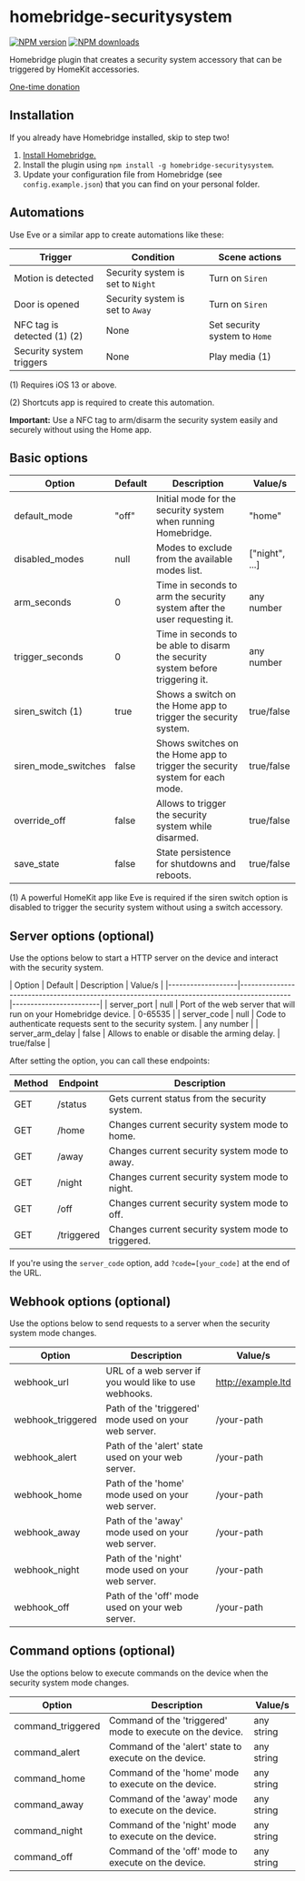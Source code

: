 # homebridge-securitysystem
[![NPM version](https://img.shields.io/npm/v/homebridge-securitysystem.svg)](https://www.npmjs.com/package/homebridge-securitysystem) [![NPM downloads](https://img.shields.io/npm/dt/homebridge-securitysystem.svg)](https://www.npmjs.com/package/homebridge-securitysystem)

Homebridge plugin that creates a security system accessory that can be triggered by HomeKit accessories.

[One-time donation](https://paypal.me/miguelripoll23)

## Installation
If you already have Homebridge installed, skip to step two!

1. [Install Homebridge.](https://github.com/nfarina/homebridge)
2. Install the plugin using `npm install -g homebridge-securitysystem`.
3. Update your configuration file from Homebridge (see `config.example.json`) that you can find on your personal folder.

## Automations
Use Eve or a similar app to create automations like these:

| Trigger                       | Condition                         | Scene actions                     |
|-------------------------------|-----------------------------------|-----------------------------------|
| Motion is detected            | Security system is set to `Night` | Turn on `Siren`                   |
| Door is opened                | Security system is set to `Away`  | Turn on `Siren`                   |
| NFC tag is detected (1) (2)   | None                              | Set security system to `Home`     |
| Security system triggers      | None                              | Play media (1)                    |

(1) Requires iOS 13 or above.

(2) Shortcuts app is required to create this automation.

**Important:** Use a NFC tag to arm/disarm the security system easily and securely without using the Home app.

## Basic options
| Option              | Default  | Description                                                                    | Value/s                   |
|---------------------|----------|--------------------------------------------------------------------------------|---------------------------|
| default_mode        | "off"    | Initial mode for the security system when running Homebridge.                  | "home" | "night" | "away" |
| disabled_modes      | null     | Modes to exclude from the available modes list.                                | \["night", ...\]          |
| arm_seconds         | 0        | Time in seconds to arm the security system after the user requesting it.       | any number                |
| trigger_seconds     | 0        | Time in seconds to be able to disarm the security system before triggering it. | any number                |
| siren_switch (1)    | true     | Shows a switch on the Home app to trigger the security system.                 | true/false                |
| siren_mode_switches | false    | Shows switches on the Home app to trigger the security system for each mode.   | true/false                |
| override_off        | false    | Allows to trigger the security system while disarmed.                          | true/false                |
| save_state          | false    | State persistence for shutdowns and reboots.                                   | true/false                |

(1) A powerful HomeKit app like Eve is required if the siren switch option is disabled to trigger the security system without using a switch accessory.

## Server options (optional)
Use the options below to start a HTTP server on the device and interact with the security system.

| Option            | Default  | Description                                                                     | Value/s                |
|-------------------|--------------------------------------------------------------------------------------------|------------------------|
| server_port       | null     | Port of the web server that will run on your Homebridge device.                 | 0-65535                |
| server_code       | null     | Code to authenticate requests sent to the security system.                      | any number             |
| server_arm_delay  | false    | Allows to enable or disable the arming delay.                                   | true/false             |

After setting the option, you can call these endpoints:

| Method | Endpoint                     | Description                                        |
|--------|------------------------------|----------------------------------------------------|
| GET    | /status                      | Gets current status from the security system.      |
| GET    | /home                        | Changes current security system mode to home.      |
| GET    | /away                        | Changes current security system mode to away.      |
| GET    | /night                       | Changes current security system mode to night.     |
| GET    | /off                         | Changes current security system mode to off.       |
| GET    | /triggered                   | Changes current security system mode to triggered. |

If you're using the `server_code` option, add `?code=[your_code]` at the end of the URL.

## Webhook options (optional)
Use the options below to send requests to a server when the security system mode changes.

| Option             | Description                                                                    | Value/s                |
|--------------------|--------------------------------------------------------------------------------| -----------------------|
| webhook_url        | URL of a web server if you would like to use webhooks.                         | http://example.ltd     |
| webhook_triggered  | Path of the 'triggered' mode used on your web server.                          | /your-path             |
| webhook_alert      | Path of the 'alert' state used on your web server.                             | /your-path             |
| webhook_home       | Path of the 'home' mode used on your web server.                               | /your-path             |
| webhook_away       | Path of the 'away' mode used on your web server.                               | /your-path             |
| webhook_night      | Path of the 'night' mode used on your web server.                              | /your-path             |
| webhook_off        | Path of the 'off' mode used on your web server.                                | /your-path             |

## Command options (optional)
Use the options below to execute commands on the device when the security system mode changes.

| Option             | Description                                                                    | Value/s                |
|--------------------|--------------------------------------------------------------------------------|------------------------|
| command_triggered  | Command of the 'triggered' mode to execute on the device.                      | any string             |
| command_alert      | Command of the 'alert' state to execute on the device.                         | any string             |
| command_home       | Command of the 'home' mode to execute on the device.                           | any string             |
| command_away       | Command of the 'away' mode to execute on the device.                           | any string             |
| command_night      | Command of the 'night' mode to execute on the device.                          | any string             |
| command_off        | Command of the 'off' mode to execute on the device.                            | any string             |
